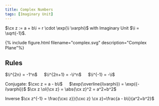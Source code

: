```yaml
---
title: Complex Numbers
tags: [Imaginary Unit]
---
```


$\cx z := a + b\i = r \cdot \exp(\i \varphi)$ with Imaginary Unit $\i = \sqrt{-1}$.

{% include figure.html filename="complex.svg" description="Complex Plane"%}

## Rules
$\i^{2n} = -1^n$ &emsp; $\i^{2n+1} = -\i^n$ &emsp; $\i^{-1} = -\i$

Conjugate: $\cxc z = a - b\i$ &emsp; $\exp(\overline{i\varphi}) = \exp({-i\varphi})$
$\cx z \ol{\cx z} = \abs{\cx z}^2 = a^2+b^2$

Inverse $\cx z^{-1} = \frac{\cxc z}}{\cxc z} \cx z}=\frac{a - b\i}{a^2+b^2}$
